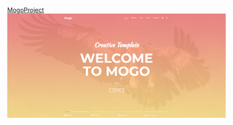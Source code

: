 <a href="MogoProject/index.html" target="_blank">MogoProject</a>
<img src="screenshot/Coverwebsite.png">

